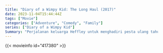 ```yaml
---
title: "Diary of a Wimpy Kid: The Long Haul (2017)"
date: 2023-11-04T15:44:44Z
tags: ["Movie"]
categories: ["Adventure", "Comedy", "Family"]
series: ["Diary of a Wimpy Kid"]
Summary: "Perjalanan keluarga Heffley untuk menghadiri pesta ulang tahun Meemaw yang ke-90 menjadi sangat meriah berkat rencana terbaru Greg untuk menghadiri konvensi video game."
---
```


<mux-player stream-type="on-demand"
src="https://kp3d-my.sharepoint.com/personal/ryoo_kp3d_onmicrosoft_com/_layouts/15/download.aspx?share=EUHNtxC6IfVBkXdUhCOPVOQBwH1n3L0VTJ7xmC-GJDmwVA" prefer-playback="mse" controls>

</mux-player>


{{< movieinfo id="417380" >}}

<script src="https://cdn.jsdelivr.net/npm/@mux/mux-player"></script>

 <script type="application/ld+json ">
{
"@context": "https://schema.org/",
"@type": "VideoObject",
"name": "Diary of a Wimpy Kid: The Long Haul",
"contentUrl": "https://stream.mux.com/jVVNuhInhd8izb5yMeKvCduclLRmbFKXB9Cg02jzVGu4.m3u8",
"thumbnailUrl": "https://www.themoviedb.org/t/p/original/jF6miHolhOcCcfhH56IUavAVExR.jpg?width=314&fit_mode=preserve&time=25",
"uploadDate": "2023-11-04T15:44:44Z",
}

</script>